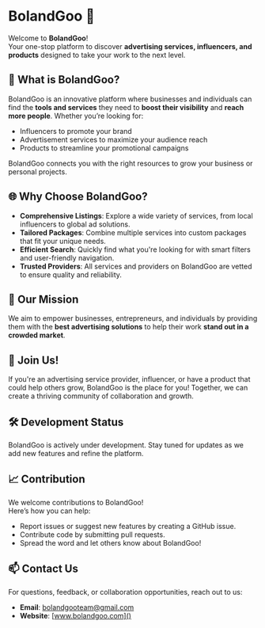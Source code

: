 # BolandGoo 🌟

Welcome to **BolandGoo**!  
Your one-stop platform to discover **advertising services, influencers, and products** designed to take your work to the next level.

## 🎯 What is BolandGoo?

BolandGoo is an innovative platform where businesses and individuals can find the **tools and services** they need to **boost their visibility** and **reach more people**. Whether you’re looking for:  
- Influencers to promote your brand  
- Advertisement services to maximize your audience reach  
- Products to streamline your promotional campaigns  

BolandGoo connects you with the right resources to grow your business or personal projects.

## 🌐 Why Choose BolandGoo?

- **Comprehensive Listings**: Explore a wide variety of services, from local influencers to global ad solutions.  
- **Tailored Packages**: Combine multiple services into custom packages that fit your unique needs.  
- **Efficient Search**: Quickly find what you're looking for with smart filters and user-friendly navigation.  
- **Trusted Providers**: All services and providers on BolandGoo are vetted to ensure quality and reliability.  

## 🚀 Our Mission

We aim to empower businesses, entrepreneurs, and individuals by providing them with the **best advertising solutions** to help their work **stand out in a crowded market**. 

## 🤝 Join Us!

If you're an advertising service provider, influencer, or have a product that could help others grow, BolandGoo is the place for you! Together, we can create a thriving community of collaboration and growth.

## 🛠️ Development Status

BolandGoo is actively under development. Stay tuned for updates as we add new features and refine the platform.

## 📈 Contribution

We welcome contributions to BolandGoo!  
Here’s how you can help:  
- Report issues or suggest new features by creating a GitHub issue.  
- Contribute code by submitting pull requests.  
- Spread the word and let others know about BolandGoo!

## 📫 Contact Us

For questions, feedback, or collaboration opportunities, reach out to us:  
- **Email**: [bolandgooteam@gmail.com](mailto:bolandgooteam@gmail.com)  
- **Website**: [www.bolandgoo.com]()  
